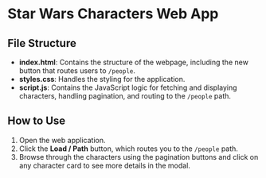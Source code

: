 # Star Wars Characters Web App

## File Structure

- **index.html**: Contains the structure of the webpage, including the new button that routes users to `/people`.
- **styles.css**: Handles the styling for the application.
- **script.js**: Contains the JavaScript logic for fetching and displaying characters, handling pagination, and routing to the `/people` path.

## How to Use

1. Open the web application.
2. Click the **Load / Path** button, which routes you to the `/people` path.
3. Browse through the characters using the pagination buttons and click on any character card to see more details in the modal.